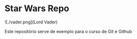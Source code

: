 # Star Wars Repo

![./vader.png](Lord Vader)

Este repositório serve de exemplo para o curso de Git e Github
